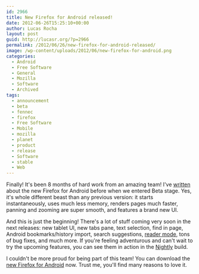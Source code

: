```yaml
---
id: 2966
title: New Firefox for Android released!
date: 2012-06-26T15:25:10+00:00
author: Lucas Rocha
layout: post
guid: http://lucasr.org/?p=2966
permalink: /2012/06/26/new-firefox-for-android-released/
image: /wp-content/uploads/2012/06/new-firefox-for-android.png
categories:
  - Android
  - Free Software
  - General
  - Mozilla
  - Software
  - Archived
tags:
  - announcement
  - beta
  - fennec
  - firefox
  - Free Software
  - Mobile
  - mozilla
  - planet
  - product
  - release
  - Software
  - stable
  - Web
---
```

Finally! It's been 8 months of hard work from an amazing team! I've
[written](http://lucasr.org/2012/05/21/native-firefox-for-android-beta/) about
the new Firefox for Android before when we entered Beta stage. Yes, it's whole
different beast than any previous version: it starts instantaneously, uses much
less memory, renders pages much faster, panning and zooming are super smooth,
and features a brand new UI.

And this is just the beginning! There's a lot of stuff coming very soon in the
next releases: new tablet UI, new tabs pane, text selection, find in page,
Android bookmarks/history import, search suggestions, [reader
mode](http://lucasr.org/2012/06/21/reader-mode-in-firefox-mobile/), tons
of bug fixes, and much more. If you're feeling adventurous and can't wait
to try the upcoming features, you can see them in action in the
[Nightly](http://nightly.mozilla.org/) build.

I couldn't be more proud for being part of this team! You can download the [new
Firefox for
Android](https://play.google.com/store/apps/details?id=org.mozilla.firefox)
now. Trust me, you'll find many reasons to love it.
